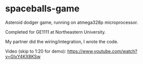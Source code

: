 # spaceballs-game
Asteroid dodger game, running on atmega328p microprocessor.

Completed for GE1111 at Northeastern University.

My partner did the wiring/integration, I wrote the code.

Video (skip to 1:20 for demo): https://www.youtube.com/watch?v=GlxY4KX8KSw
